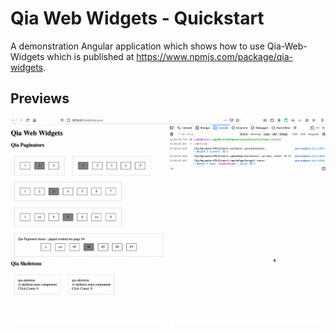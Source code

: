 # Qia Web Widgets - Quickstart

A demonstration Angular application which shows how to use Qia-Web-Widgets which is published at <https://www.npmjs.com/package/qia-widgets>.


## Previews

![20201114 - QiaPaginator Preview](images/20201114-qia-paginator-preview.gif)
